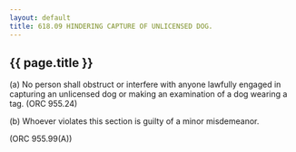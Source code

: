 ```yaml
---
layout: default 
title: 618.09 HINDERING CAPTURE OF UNLICENSED DOG.
---
```


{{ page.title }}
----------------

​(a) No person shall obstruct or interfere with anyone lawfully engaged
in capturing an unlicensed dog or making an examination of a dog wearing
a tag. (ORC 955.24)

​(b) Whoever violates this section is guilty of a minor misdemeanor.

(ORC 955.99(A))
